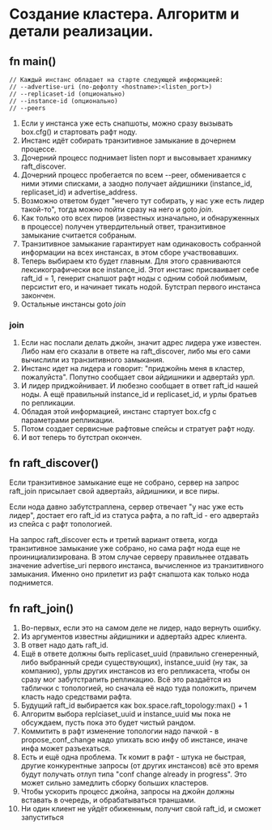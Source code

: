 # Создание кластера. Алгоритм и детали реализации.

## fn main()

```
// Каждый инстанс обладает на старте следующей информацией:
// --advertise-uri (по-дефолту <hostname>:<listen_port>)
// --replicaset-id (опционально)
// --instance-id (опционально)
// --peers
```

1. Если у инстанса уже есть снапшоты, можно сразу вызывать box.cfg() и стартовать рафт ноду.
1. Инстанс идёт собирать транзитивное замыкание в дочернем процессе.
1. Дочерний процесс поднимает listen порт и высовывает хранимку raft_discover.
1. Дочерний процесс пробегается по всем --peer, обменивается с ними этими списками, а заодно получает айдишники (instance_id, replicaset_id) и advertise_address.
1. Возможно ответом будет "нечего тут собирать, у нас уже есть лидер такой-то", тогда можно пойти сразу на него и goto *join*.
1. Как только ото всех пиров (известных изначально, и обнаруженных в процессе) получен утвердительный ответ, транзитивное замыкание считается собраным.
1. Транзитивное замыкание гарантирует нам одинаковость собранной информации на всех инстансах, в этом сборе участвовавших.
1. Теперь выбираем кто будет главным. Для этого сравниваются лексикографически все instance_id. Этот инстанс присваивает себе raft_id = 1, генерит снапшот рафт ноды с одним собой любимым, персистит его, и начинает тикать нодой. Бутстрап первого инстанса закончен.
1. Остальные инстансы goto *join*

### join

1. Если нас послали делать джойн, значит адрес лидера уже известен. Либо нам его сказали в ответе на raft_discover, либо мы его сами вычислили из транзитивного замыкания.
1. Инстанс идет на лидера и говорит: "приджойнь меня в кластер, пожалуйста". Попутно сообщает свои айдишники и адвертайз урл.
1. И лидер приджойнивает. И любезно сообщает в ответ raft_id нашей ноды. А ещё правильный instance_id и replicaset_id, и урлы братьев по репликации.
1. Обладая этой информацией, инстанс стартует box.cfg с параметрами репликации.
1. Потом создает сервисные рафтовые спейсы и стратует рафт ноду.
1. И вот теперь то бутстрап окончен.

## fn raft_discover()

Если транзитивное замыкание еще не собрано, сервер на запрос raft_join присылает свой адвертайз, айдишники, и все пиры.

Если нода давно забутстраплена, сервер отвечает "у нас уже есть лидер", достает его raft_id из статуса рафта, а по raft_id - его адвертайз из спейса с рафт топологией.

На запрос raft_discover есть и третий вариант ответа, когда транзитивное замыкание уже собрано, но сама рафт нода еще не проинициализирована. В этом случае серверу правильнее отдавать значение advertise_uri первого инстанса, вычисленное из транзитивного замыкания. Именно оно прилетит из рафт снапшота как только нода поднимется.

## fn raft_join()

1. Во-первых, если это на самом деле не лидер, надо вернуть ошибку.
1. Из аргументов известны айдишники и адвертайз адрес клиента.
1. В ответ надо дать raft_id.
1. Ещё в ответе должны быть replicaset_uuid (правильно сгенеренный, либо выбранный среди существующих), instance_uuid (ну так, за компанию), урлы других инстансов из его репликасета, чтобы он сразу мог забутстрапить репликацию. Всё это раздаётся из таблички с топологией, но сначала её надо туда положить, причем класть надо средствами рафта.
1. Будущий raft_id выбирается как box.space.raft_topology:max() + 1
1. Алгоритм выбора replciaset_uuid и instance_uuid мы пока не обсуждаем, пусть пока это будет чистый рандом.
1. Коммитить в рафт изменение топологии надо пачкой - в propose_conf_change надо упихать всю инфу об инстансе, иначе инфа может разъехаться.
1. Есть и ещё одна проблема. Тк комит в рафт - штука не быстрая, другие конкурентные запросы (от других инстансов) всё это время будут получать отлуп типа "conf change already in progress". Это может сильно замедлить сборку больших кластеров.
1. Чтобы ускорить процесс джойна, запросы на джойн должны вставать в очередь, и обрабатываться траншами.
1. Ни один клиент не уйдёт обиженным, получит свой raft_id, и сможет запуститься
